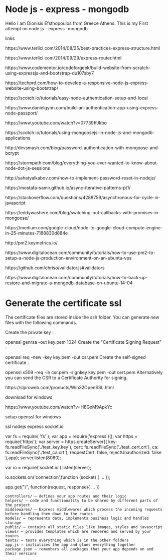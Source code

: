 <h1>Node js - express - mongodb</h1>

Hello I am Dionisis Efsthopoulos from Greece Athens.
This is my First attempt on node js - express -mongodb

links
<p>https://www.terlici.com/2014/08/25/best-practices-express-structure.html</p> 
<p>https://www.terlici.com/2014/09/29/express-router.html</p>
<p>https://www.codementor.io/codeforgeek/build-website-from-scratch-using-expressjs-and-bootstrap-du107sby7</p>
<p>https://techprd.com/how-to-develop-a-responsive-node-js-express-website-using-bootstrap/</p>
<p>https://scotch.io/tutorials/easy-node-authentication-setup-and-local</p>
<p>https://www.danielgynn.com/build-an-authentication-app-using-express-node-passport/</p>
<p>https://www.youtube.com/watch?v=07739ffJkbo</p>
<p>https://scotch.io/tutorials/using-mongoosejs-in-node-js-and-mongodb-applications</p>
<p>http://devsmash.com/blog/password-authentication-with-mongoose-and-bcrypt</p>
<p>https://stormpath.com/blog/everything-you-ever-wanted-to-know-about-node-dot-js-sessions</p>
<p>http://sahatyalkabov.com/how-to-implement-password-reset-in-nodejs/</p>
<p>https://mostafa-samir.github.io/async-iterative-patterns-pt1/</p>
<p>https://stackoverflow.com/questions/4288759/asynchronous-for-cycle-in-javascript</p>
<p>https://eddywashere.com/blog/switching-out-callbacks-with-promises-in-mongoose/</p>
<p>https://medium.com/google-cloud/node-to-google-cloud-compute-engine-in-25-minutes-7188830d884e</p>
<p>http://pm2.keymetrics.io/</p>
<p>https://www.digitalocean.com/community/tutorials/how-to-use-pm2-to-setup-a-node-js-production-environment-on-an-ubuntu-vps</p>
<p>https://github.com/chriso/validator.js#validators</p>
<p>https://www.digitalocean.com/community/tutorials/how-to-back-up-restore-and-migrate-a-mongodb-database-on-ubuntu-14-04</p>

  <h1>Generate the certificate ssl</h1>

The certificate files are stored inside the ssl/ folder. You can generate new files with the following commands.

Create the private key :

openssl genrsa -out key.pem 1024
Create the "Certificate Signing Request" :

openssl req -new -key key.pem -out csr.pem
Create the self-signed certificate :

openssl x509 -req -in csr.pem -signkey key.pem -out cert.pem
Alternatively you can send the CSR to a Certificate Authority for signing.
<p>https://slproweb.com/products/Win32OpenSSL.html</p> download for windows
<p>https://www.youtube.com/watch?v=H8GxM9ApkYc</p> setup openssl for windows

ssl nodejs express socket.io

var fs = require( 'fs' );
var app = require('express')();
var https        = require('https');
var server = https.createServer({
    key: fs.readFileSync('./test_key.key'),
    cert: fs.readFileSync('./test_cert.crt'),
    ca: fs.readFileSync('./test_ca.crt'),
    requestCert: false,
    rejectUnauthorized: false
},app);
server.listen(8080);

var io = require('socket.io').listen(server);

io.sockets.on('connection',function (socket) {
    ...
});

app.get("/", function(request, response){
    ...
})




    controllers/ – defines your app routes and their logic
    helpers/ – code and functionality to be shared by different parts of the project
    middlewares/ – Express middlewares which process the incoming requests before handling them down to the routes
    models/ – represents data, implements business logic and handles storage
    public/ – contains all static files like images, styles and javascript
    views/ – provides templates which are rendered and served by your routes
    tests/ – tests everything which is in the other folders
    app.js – initializes the app and glues everything together
    package.json – remembers all packages that your app depends on and their versions
    
  
